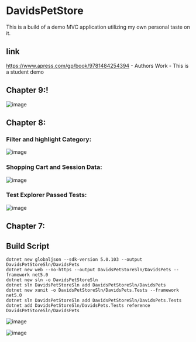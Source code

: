 # DavidsPetStore
This is a build of a demo MVC application utilizing my own personal taste on it.
## link
https://www.apress.com/gp/book/9781484254394 - Authors Work - This is a student demo

## Chapter 9:!

![image](https://user-images.githubusercontent.com/77302336/114110371-37909e00-988c-11eb-9b25-adf99c34e139.JPG)


## Chapter 8:

### Filter and highlight Category:
![image](https://user-images.githubusercontent.com/77302336/113456691-c7cd6f80-93c2-11eb-93ab-313723ba2998.png)

### Shopping Cart and Session Data:
![image](https://user-images.githubusercontent.com/77302336/113456731-eaf81f00-93c2-11eb-95d8-2f0a6dca9715.png)

### Test Explorer Passed Tests:
![image](https://user-images.githubusercontent.com/77302336/113456804-1d098100-93c3-11eb-9648-7e7ba9f91f42.png)


## Chapter 7:

## Build Script
    dotnet new globaljson --sdk-version 5.0.103 --output DavidsPetStoreSln/DavidsPets
    dotnet new web --no-https --output DavidsPetStoreSln/DavidsPets --framework net5.0
    dotnet new sln -o DavidsPetStoreSln
    dotnet sln DavidsPetStoreSln add DavidsPetStoreSln/DavidsPets 
    dotnet new xunit -o DavidsPetStoreSln/DavidsPets.Tests --framework net5.0
    dotnet sln DavidsPetStoreSln add DavidsPetStoreSln/DavidsPets.Tests 
    dotnet add DavidsPetStoreSln/DavidsPets.Tests reference DavidsPetStoreSln/DavidsPets

![image](https://user-images.githubusercontent.com/77302336/112680416-94bb3700-8e2a-11eb-8d2a-e9f5734563f5.png)

![image](https://user-images.githubusercontent.com/77302336/112707137-30b66400-8e66-11eb-8889-e56c16ffd348.png)


